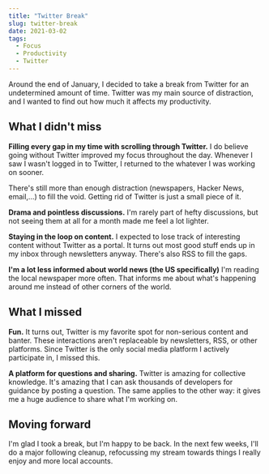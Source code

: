 ```yaml
---
title: "Twitter Break"
slug: twitter-break
date: 2021-03-02
tags:
  - Focus
  - Productivity
  - Twitter
---
```


Around the end of January, I decided to take a break from Twitter for an undetermined amount of time. Twitter was my main source of distraction, and I wanted to find out how much it affects my productivity.

<!--more-->

## What I didn't miss

**Filling every gap in my time with scrolling through Twitter.** I do believe going without Twitter improved my focus throughout the day. Whenever I saw I wasn't logged in to Twitter, I returned to the whatever I was working on sooner.

There's still more than enough distraction (newspapers, Hacker News, email,…) to fill the void. Getting rid of Twitter is just a small piece of it.

**Drama and pointless discussions.** I'm rarely part of hefty discussions, but not seeing them at all for a month made me feel a lot lighter.

**Staying in the loop on content.** I expected to lose track of interesting content without Twitter as a portal. It turns out most good stuff ends up in my inbox through newsletters anyway. There's also RSS to fill the gaps.

**I'm a lot less informed about world news (the US specifically)**  I'm reading the local newspaper more often. That informs me about what's happening around me instead of other corners of the world.

## What I missed

**Fun.** It turns out, Twitter is my favorite spot for non-serious content and banter. These interactions aren't replaceable by newsletters, RSS, or other platforms. Since Twitter is the only social media platform I actively participate in, I missed this.

**A platform for questions and sharing.** Twitter is amazing for collective knowledge. It's amazing that I can ask thousands of developers for guidance by posting a question. The same applies to the other way: it gives me a huge audience to share what I'm working on.

## Moving forward

I'm glad I took a break, but I'm happy to be back. In the next few weeks, I'll do a major following cleanup, refocussing my stream towards things I really enjoy and more local accounts.
